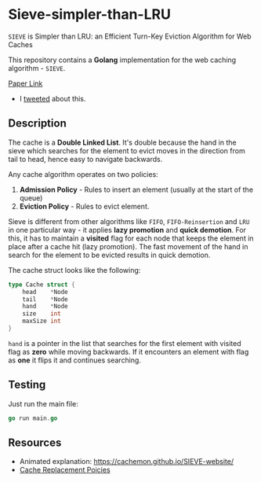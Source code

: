 # Sieve-simpler-than-LRU

``SIEVE`` is Simpler than LRU: an Efficient Turn-Key Eviction Algorithm for Web Caches

This repository contains a **Golang** implementation for the web caching algorithm - ``SIEVE``.

[Paper Link](https://www.usenix.org/conference/nsdi24/presentation/zhang-yazhuo)

- I [tweeted](https://x.com/ojasw_/status/1856209687676326286) about this.

## Description

The cache is a **Double Linked List**. It's double because the hand in the sieve which searches for the element
to evict moves in the direction from tail to head, hence easy to navigate backwards.

Any cache algorithm operates on two policies:
1. **Admission Policy** - Rules to insert an element (usually at the start of the queue)
2. **Eviction Policy** - Rules to evict element.

Sieve is different from other algorithms like ``FIFO``, ``FIFO-Reinsertion`` and ``LRU`` in one particular way - it applies **lazy promotion** and **quick demotion**. For this, it has to maintain a **visited** flag for each node that keeps the element in place after a cache hit (lazy promotion). The fast movement of the hand in search for the element to be evicted results in quick demotion.

The cache struct looks like the following:

```go
type Cache struct {
    head    *Node
    tail    *Node
    hand    *Node
    size    int
    maxSize int
}
```

``hand`` is a pointer in the list that searches for the first element with visited flag as **zero** while moving backwards. If it encounters an element with flag as **one** it flips it and continues searching.

## Testing

Just run the main file:

```go
go run main.go
```

## Resources

- Animated explanation: https://cachemon.github.io/SIEVE-website/
- [Cache Replacement Poicies](https://en.wikipedia.org/wiki/Cache_replacement_policies)